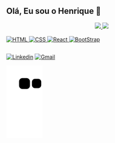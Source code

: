 
## Olá, Eu sou o Henrique 👋

<div align="center">
  <a href="https://github.com/HenriqSAraujo">
  <img height="180em" src="https://github-readme-stats.vercel.app/api?username=HenriqSAraujo&show_icons=true&theme=dracula&include_all_commits=true&count_private=true"/>
  <img height="180em" src="https://github-readme-stats.vercel.app/api/top-langs/?username=HenriqSAraujo&layout=compact&langs_count=7&theme=dracula"/>
</div>

<div style="display: inline_block"><br>

<img alt="HTML" src="https://img.shields.io/badge/HTML5-E34F26?style=for-the-badge&logo=html5&logoColor=white">
<img alt="CSS" src="https://img.shields.io/badge/CSS3-1572B6?style=for-the-badge&logo=css3&logoColor=white"
<img alt="JavaScript" src="https://img.shields.io/badge/JavaScript-323330?style=for-the-badge&logo=javascript&logoColor=F7DF1E">
<img alt="React" src="https://img.shields.io/badge/React-20232A?style=for-the-badge&logo=react&logoColor=61DAFB">
<img alt="BootStrap" src="https://img.shields.io/badge/Bootstrap-563D7C?style=for-the-badge&logo=bootstrap&logoColor=white">
</div>

## 

[![Linkedin](https://img.shields.io/badge/LinkedIn-0077B5?style=for-the-badge&logo=linkedin&logoColor=white)](https://www.linkedin.com/in/henriquesaraujo/)
[![Gmail](https://img.shields.io/badge/Gmail-D14836?style=for-the-badge&logo=gmail&logoColor=white)](sendmailto:henriquearaujo1273@gmail.com)   

 ![Snake animation](https://github.com/rafaballerini/rafaballerini/blob/output/github-contribution-grid-snake.svg)
